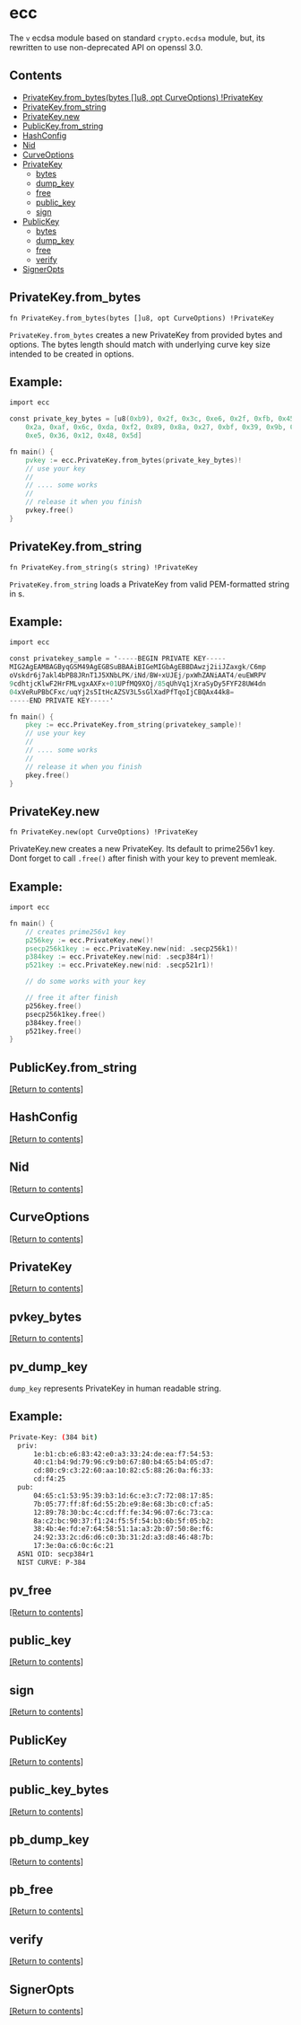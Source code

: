 # ecc
The `v` ecdsa module based on standard `crypto.ecdsa` module,
but, its rewritten to use non-deprecated API on openssl 3.0.

## Contents
- [PrivateKey.from_bytes(bytes []u8, opt CurveOptions) !PrivateKey](#PrivateKey.from_bytes)
- [PrivateKey.from_string](#PrivateKey.from_string)
- [PrivateKey.new](#PrivateKey.new)
- [PublicKey.from_string](#PublicKey.from_string)
- [HashConfig](#HashConfig)
- [Nid](#Nid)
- [CurveOptions](#CurveOptions)
- [PrivateKey](#PrivateKey)
  - [bytes](#pvkey_bytes)
  - [dump_key](#pv_dump_key)
  - [free](#pv_free)
  - [public_key](#public_key)
  - [sign](#sign)
- [PublicKey](#PublicKey)
  - [bytes](#public_key_bytes)
  - [dump_key](#pb_dump_key)
  - [free](#pb_free)
  - [verify](#verify)
- [SignerOpts](#SignerOpts)

## PrivateKey.from_bytes
`fn PrivateKey.from_bytes(bytes []u8, opt CurveOptions) !PrivateKey`

`PrivateKey.from_bytes` creates a new PrivateKey from provided bytes and options. The bytes length
should match with underlying curve key size intended to be created in options.

Example:
--------
```v
import ecc

const private_key_bytes = [u8(0xb9), 0x2f, 0x3c, 0xe6, 0x2f, 0xfb, 0x45, 0x68, 0x39, 0x96, 0xf0,
	0x2a, 0xaf, 0x6c, 0xda, 0xf2, 0x89, 0x8a, 0x27, 0xbf, 0x39, 0x9b, 0x7e, 0x54, 0x21, 0xc2, 0xa1,
	0xe5, 0x36, 0x12, 0x48, 0x5d]

fn main() {
	pvkey := ecc.PrivateKey.from_bytes(private_key_bytes)!
	// use your key
	//
	// .... some works
	//
	// release it when you finish
	pvkey.free()
}
```

## PrivateKey.from_string
`fn PrivateKey.from_string(s string) !PrivateKey`

`PrivateKey.from_string` loads a PrivateKey from valid PEM-formatted string in s.

Example:
-------
```v
import ecc

const privatekey_sample = '-----BEGIN PRIVATE KEY-----
MIG2AgEAMBAGByqGSM49AgEGBSuBBAAiBIGeMIGbAgEBBDAwzj2iiJZaxgk/C6mp
oVskdr6j7akl4bPB8JRnT1J5XNbLPK/iNd/BW+xUJEj/pxWhZANiAAT4/euEWRPV
9cdhtjcKlwF2HrFMLvgxAXFx+01UPfMQ9XOj/85qUhVq1jXraSyDy5FYF28UW4dn
04xVeRuPBbCFxc/uqYj2s5ItHcAZSV3L5sGlXadPfTqoIjCBQAx44k8=
-----END PRIVATE KEY-----'

fn main() {
	pkey := ecc.PrivateKey.from_string(privatekey_sample)!
	// use your key
	//
	// .... some works
	//
	// release it when you finish
	pkey.free()
}
```

## PrivateKey.new
`fn PrivateKey.new(opt CurveOptions) !PrivateKey`

PrivateKey.new creates a new PrivateKey. Its default to prime256v1 key.
Dont forget to call `.free()` after finish with your key to prevent memleak.

Example:
--------
```v
import ecc

fn main() {
	// creates prime256v1 key
	p256key := ecc.PrivateKey.new()!
	psecp256k1key := ecc.PrivateKey.new(nid: .secp256k1)!
	p384key := ecc.PrivateKey.new(nid: .secp384r1)!
	p521key := ecc.PrivateKey.new(nid: .secp521r1)!

	// do some works with your key

	// free it after finish
	p256key.free()
	psecp256k1key.free()
	p384key.free()
	p521key.free()
}
```

## PublicKey.from_string
[[Return to contents]](#Contents)

## HashConfig
[[Return to contents]](#Contents)

## Nid
[[Return to contents]](#Contents)

## CurveOptions
[[Return to contents]](#Contents)

## PrivateKey
[[Return to contents]](#Contents)

## pvkey_bytes
[[Return to contents]](#Contents)

## pv_dump_key
`dump_key` represents PrivateKey in human readable string.

Example:
-------
```bash
Private-Key: (384 bit)
  priv:
      1e:b1:cb:e6:83:42:e0:a3:33:24:de:ea:f7:54:53:
      40:c1:b4:9d:79:96:c9:b0:67:80:b4:65:b4:05:d7:
      cd:80:c9:c3:22:60:aa:10:82:c5:88:26:0a:f6:33:
      cd:f4:25
  pub:
      04:65:c1:53:95:39:b3:1d:6c:e3:c7:72:08:17:85:
      7b:05:77:ff:8f:6d:55:2b:e9:8e:68:3b:c0:cf:a5:
      12:89:78:30:bc:4c:cd:ff:fe:34:96:07:6c:73:ca:
      8a:c2:bc:90:37:f1:24:f5:5f:54:b3:6b:5f:05:b2:
      38:4b:4e:fd:e7:64:58:51:1a:a3:2b:07:50:8e:f6:
      24:92:33:2c:d6:d6:c0:3b:31:2d:a3:d8:46:48:7b:
      17:3e:0a:c6:0c:6c:21
  ASN1 OID: secp384r1
  NIST CURVE: P-384
  ```

## pv_free
[[Return to contents]](#Contents)

## public_key
[[Return to contents]](#Contents)

## sign
[[Return to contents]](#Contents)

## PublicKey
[[Return to contents]](#Contents)

## public_key_bytes
[[Return to contents]](#Contents)

## pb_dump_key
[[Return to contents]](#Contents)

## pb_free
[[Return to contents]](#Contents)

## verify
[[Return to contents]](#Contents)

## SignerOpts
[[Return to contents]](#Contents)